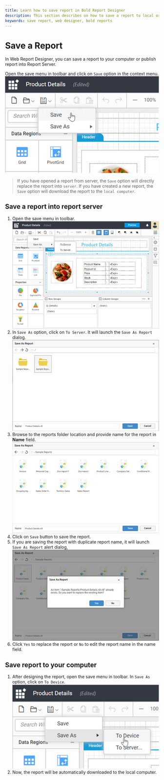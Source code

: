 ```yaml
---
title: Learn how to save report in Bold Report Designer
description: This section describes on how to save a report to local or publish into report server in Bold Report Designer
keywords: save report, web designer, bold reports
---
```


# Save a Report

In Web Report Designer, you can save a report to your computer or publish report into Report Server.

Open the save menu in toolbar and click on `Save` option in the context menu.
![Save report into report server](/static/assets/on-premise/images/report-designer/save-report/directly-save-report-to-the-server.png)

> If you have opened a report from server, the `Save` option will directly replace the report into `server`.
If you have created a new report, the `Save` option will download the report to the `local computer`.

## Save a report into report server

1. Open the save menu in toolbar.
![Save menu in web designer](/static/assets/on-premise/images/report-designer/save-report/save-menu.png)
2. In `Save As` option, click on `To Server`. It will launch the `Save As Report` dialog.
![Save a new report into report server](/static/assets/on-premise/images/report-designer/save-report/save-as-report-dialog.png)
3. Browse to the reports folder location and provide name for the report in **Name** field.
![Browse the reports folder in report server](/static/assets/on-premise/images/report-designer/save-report/browse-folder-and-save-report.png)
4. Click on `Save` button to save the report.
5. If you are saving the report with duplicate report name, it will launch `Save As Report` alert dialog,
![Replace report alert](/static/assets/on-premise/images/report-designer/save-report/replace-existing-report-alert.png)
6. Click `Yes` to replace the report or `No` to edit the report name in the name field.

## Save report to your computer

1. After designing the report, open the save menu in toolbar. In `Save As` option, click on `To Device`.
![Save report to device](/static/assets/on-premise/images/report-designer/save-report/save-to-device-menu.png)
2. Now, the report will be automatically downloaded to the local computer.